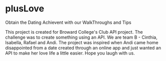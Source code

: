 # plusLove
Obtain the Dating Achievent with our WalkThroughs and Tips


This project is created for Broward College's <in Tech /> Club API project. The challenge was to create something using an API. We are team B - Cinthia, Isabella, Rafael and Andi. The project was inspired when Andi came home disappointed from a date created through an online app and just wanted an API to make her love life a little easier. Hope you laugh with us.
